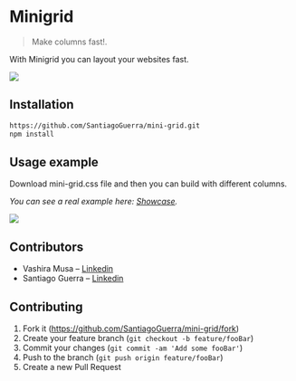 # Minigrid
> Make columns fast!.

With Minigrid you can layout your websites fast.

![](https://dixellay.sirv.com/mini-grid.png)

## Installation

```sh
https://github.com/SantiagoGuerra/mini-grid.git
npm install
```


## Usage example

Download mini-grid.css file and then you can build with different columns.

_You can see a real example here: [Showcase](https://vashiramusa.github.io/visme/)._

![](https://dixellay.sirv.com/visme.png)

## Contributors

* Vashira Musa – [Linkedin](www.linkedin.com/in/vashira-samaila-462878142)
* Santiago Guerra – [Linkedin](https://www.linkedin.com/in/santiago--guerra)


## Contributing

1. Fork it (<https://github.com/SantiagoGuerra/mini-grid/fork>)
2. Create your feature branch (`git checkout -b feature/fooBar`)
3. Commit your changes (`git commit -am 'Add some fooBar'`)
4. Push to the branch (`git push origin feature/fooBar`)
5. Create a new Pull Request